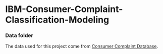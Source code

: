 # IBM-Consumer-Complaint-Classification-Modeling
### Data folder

The data used for this project come from [Consumer Complaint Database](https://www.consumerfinance.gov/data-research/consumer-complaints/).
